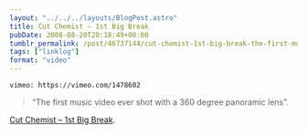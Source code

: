 ```yaml
---
layout: "../../../layouts/BlogPost.astro"
title: Cut Chemist – 1st Big Break
pubDate: 2008-08-20T20:18:49+00:00
tumblr_permalink: /post/46737144/cut-chemist-1st-big-break-the-first-music
tags: ["linklog"]
format: "video"
---
```


`vimeo: https://vimeo.com/1478602`

> &ldquo;The first music video ever shot with a 360 degree panoramic lens&rdquo;.

[Cut Chemist &#8211; 1st Big Break][1].

[1]: https://vimeo.com/1478602

